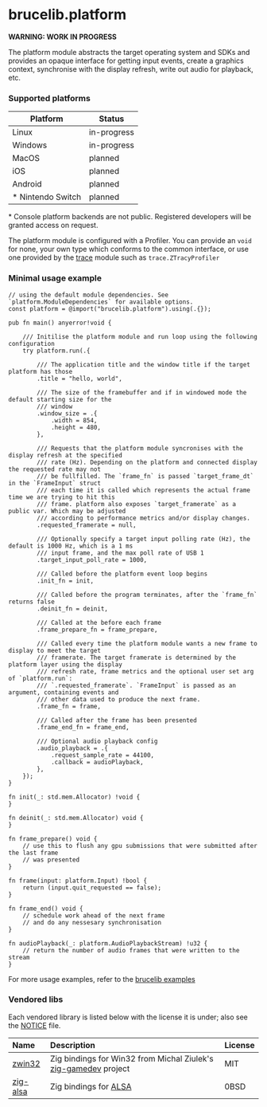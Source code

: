 # brucelib.platform
**WARNING: WORK IN PROGRESS**

The platform module abstracts the target operating system and SDKs and provides an opaque interface for getting input events, create a graphics context, synchronise with the display refresh, write out audio for playback, etc.

### Supported platforms
| Platform | Status |
| -------- | ------ |
| Linux | in-progress |
| Windows | in-progress |
| MacOS | planned | 
| iOS | planned |
| Android | planned |
| * Nintendo Switch | planned |


\* Console platform backends are not public. Registered developers will be granted access on request.

The platform module is configured with a Profiler. You can provide an `void` for none, your own type which conforms to the common interface, or use one provided by the [trace](https://github.com/hazeycode/brucelib/tree/main/modules/trace) module such as `trace.ZTracyProfiler`

### Minimal usage example
```zig
// using the default module dependencies. See `platform.ModuleDependencies` for available options.
const platform = @import("brucelib.platform").using(.{});

pub fn main() anyerror!void {

    /// Initilise the platform module and run loop using the following configuration
    try platform.run(.{

        /// The application title and the window title if the target platform has those
        .title = "hello, world",

        /// The size of the framebuffer and if in windowed mode the default starting size for the
        /// window
        .window_size = .{
            .width = 854,
            .height = 480,
        },

        /// Requests that the platform module syncronises with the display refresh at the specified
        /// rate (Hz). Depending on the platform and connected display the requested rate may not
        /// be fullfilled. The `frame_fn` is passed `target_frame_dt` in the `FrameInput` struct
        /// each time it is called which represents the actual frame time we are trying to hit this
        /// frame. platform also exposes `target_framerate` as a public var. Which may be adjusted
        /// according to performance metrics and/or display changes.
        .requested_framerate = null,

        /// Optionally specify a target input polling rate (Hz), the default is 1000 Hz, which is a 1 ms
        /// input frame, and the max poll rate of USB 1
        .target_input_poll_rate = 1000,

        /// Called before the platform event loop begins
        .init_fn = init,
        
        /// Called before the program terminates, after the `frame_fn` returns false
        .deinit_fn = deinit,

        /// Called at the before each frame
        .frame_prepare_fn = frame_prepare,

        /// Called every time the platform module wants a new frame to display to meet the target
        /// framerate. The target framerate is determined by the platform layer using the display
        /// refresh rate, frame metrics and the optional user set arg of `platform.run`:
        /// `.requested_framerate`. `FrameInput` is passed as an argument, containing events and
        /// other data used to produce the next frame.
        .frame_fn = frame,

        /// Called after the frame has been presented
        .frame_end_fn = frame_end,

        /// Optional audio playback config
        .audio_playback = .{
            .request_sample_rate = 44100,
            .callback = audioPlayback,
        },
    });
}

fn init(_: std.mem.Allocator) !void {
}

fn deinit(_: std.mem.Allocator) void {
}

fn frame_prepare() void {
    // use this to flush any gpu submissions that were submitted after the last frame
    // was presented
}

fn frame(input: platform.Input) !bool {
    return (input.quit_requested == false);
}

fn frame_end() void {
    // schedule work ahead of the next frame
    // and do any nessesary synchronisation
}

fn audioPlayback(_: platform.AudioPlaybackStream) !u32 {
    // return the number of audio frames that were written to the stream
}
```
For more usage examples, refer to the [brucelib examples](https://github.com/hazeycode/brucelib/tree/main/examples)


### Vendored libs

Each vendored library is listed below with the license it is under; also see the [NOTICE](NOTICE) file.

| Name | Description | License |
| :--- | :---------- | :------ |
| [zwin32](https://github.com/michal-z/zig-gamedev/tree/main/libs/zwin32) | Zig bindings for Win32 from Michal Ziulek's [zig-gamedev](https://github.com/michal-z/zig-gamedev) project | MIT |
| [zig-alsa](https://github.com/hazeycode/zig-alsa) | Zig bindings for [ALSA](https://github.com/alsa-project/alsa-lib) | 0BSD |

